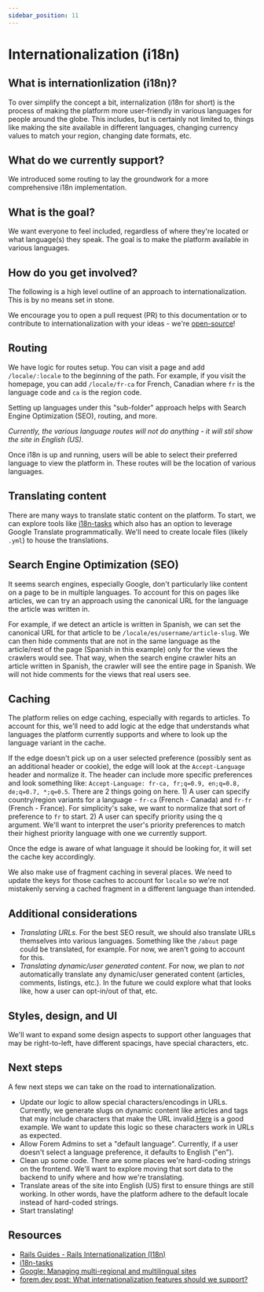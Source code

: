 ```yaml
---
sidebar_position: 11
---
```


# Internationalization (i18n)

## What is internationlization (i18n)?

To over simplify the concept a bit, internalization (i18n for short) is the
process of making the platform more user-friendly in various languages for
people around the globe. This includes, but is certainly not limited to, things
like making the site available in different languages, changing currency values
to match your region, changing date formats, etc.

## What do we currently support?

We introduced some routing to lay the groundwork for a more comprehensive i18n
implementation.

## What is the goal?

We want everyone to feel included, regardless of where they're located or what
language(s) they speak. The goal is to make the platform available in various
languages.

## How do you get involved?

The following is a high level outline of an approach to internationalization.
This is by no means set in stone.

We encourage you to open a pull request (PR) to this documentation or to
contribute to internationalization with your ideas - we're
[open-source](https://github.com/forem/forem/pulls)!

## Routing

We have logic for routes setup. You can visit a page and add `/locale/:locale`
to the beginning of the path. For example, if you visit the homepage, you can
add `/locale/fr-ca` for French, Canadian where `fr` is the language code and
`ca` is the region code.

Setting up languages under this "sub-folder" approach helps with Search Engine
Optimization (SEO), routing, and more.

_Currently, the various language routes will not do anything - it will stil show
the site in English (US)._

Once i18n is up and running, users will be able to select their preferred
language to view the platform in. These routes will be the location of various
languages.

## Translating content

There are many ways to translate static content on the platform. To start, we
can explore tools like [i18n-tasks](https://glebm.github.io/i18n-tasks/) which
also has an option to leverage Google Translate programmatically. We'll need to
create locale files (likely `.yml`) to house the translations.

## Search Engine Optimization (SEO)

It seems search engines, especially Google, don't particularly like content on a
page to be in multiple languages. To account for this on pages like articles, we
can try an approach using the canonical URL for the language the article was
written in.

For example, if we detect an article is written in Spanish, we can set the
canonical URL for that article to be `/locale/es/username/article-slug`. We can
then hide comments that are not in the same language as the article/rest of the
page (Spanish in this example) only for the views the crawlers would see. That
way, when the search engine crawler hits an article written in Spanish, the
crawler will see the entire page in Spanish. We will not hide comments for the
views that real users see.

## Caching

The platform relies on edge caching, especially with regards to articles. To
account for this, we'll need to add logic at the edge that understands what
languages the platform currently supports and where to look up the language
variant in the cache.

If the edge doesn't pick up on a user selected preference (possibly sent as an
additional header or cookie), the edge will look at the `Accept-Language` header
and normalize it. The header can include more specific preferences and look
something like: `Accept-Language: fr-ca, fr;q=0.9, en;q=0.8, de;q=0.7, *;q=0.5`.
There are 2 things going on here. 1) A user can specify country/region variants
for a language - `fr-ca` (French - Canada) and `fr-fr` (French - France). For
simplicity's sake, we want to normalize that sort of preference to `fr` to
start. 2) A user can specify priority using the q argument. We'll want to
interpret the user's priority preferences to match their highest priority
language with one we currently support.

Once the edge is aware of what language it should be looking for, it will set
the cache key accordingly.

We also make use of fragment caching in several places. We need to update the
keys for those caches to account for `locale` so we're not mistakenly serving a
cached fragment in a different language than intended.

## Additional considerations

- _Translating URLs_. For the best SEO result, we should also translate URLs
  themselves into various languages. Something like the `/about` page could be
  translated, for example. For now, we aren't going to account for this.
- _Translating dynamic/user generated content_. For now, we plan to _not_
  automatically translate any dynamic/user generated content (articles,
  comments, listings, etc.). In the future we could explore what that looks
  like, how a user can opt-in/out of that, etc.

## Styles, design, and UI

We'll want to expand some design aspects to support other languages that may be
right-to-left, have different spacings, have special characters, etc.

## Next steps

A few next steps we can take on the road to internationalization.

- Update our logic to allow special characters/encodings in URLs. Currently, we
  generate slugs on dynamic content like articles and tags that may include
  characters that make the URL
  invalid.[Here](https://github.com/forem/forem/issues/10116) is a good example.
  We want to update this logic so these characters work in URLs as expected.
- Allow Forem Admins to set a "default language". Currently, if a user doesn't
  select a language preference, it defaults to English ("en").
- Clean up some code. There are some places we're hard-coding strings on the
  frontend. We'll want to explore moving that sort data to the backend to unify
  where and how we're translating.
- Translate areas of the site into English (US) first to ensure things are still
  working. In other words, have the platform adhere to the default locale
  instead of hard-coded strings.
- Start translating!

## Resources

- [Rails Guides - Rails Internationalization (I18n)](https://guides.rubyonrails.org/i18n.html)
- [i18n-tasks](https://glebm.github.io/i18n-tasks/)
- [Google: Managing multi-regional and multilingual sites](https://support.google.com/webmasters/answer/182192)
- [forem.dev post: What internationalization features should we support?](https://forem.dev/vaidehijoshi/what-internationalization-features-should-we-support-4kl)
